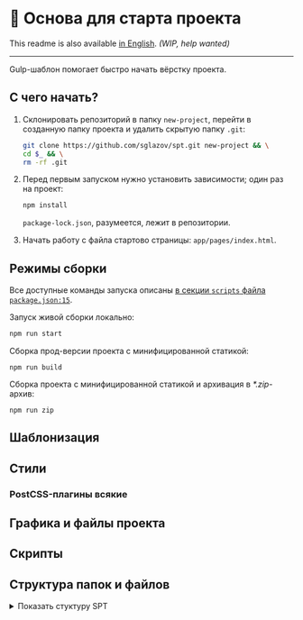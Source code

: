 # 🚀 Основа для старта проекта
This readme is also available [in English](./README.md). _(WIP, help wanted)_

----

Gulp-шаблон помогает быстро начать вёрстку проекта.

## С чего начать?
1. Склонировать репозиторий в папку `new-project`, перейти в созданную папку проекта и удалить скрытую папку `.git`:
   ```bash
   git clone https://github.com/sglazov/spt.git new-project && \
   cd $_ && \
   rm -rf .git
   ```

1. Перед первым запуском нужно установить зависимости; один раз на проект:
   ```bash
   npm install
   ```
   `package-lock.json`, разумеется, лежит в репозитории.

1. Начать работу с файла стартово страницы: `app/pages/index.html`.


## Режимы сборки

Все доступные команды запуска описаны [в секции `scripts` файла `package.json:15`](./package.json:15).

Запуск живой сборки локально:
```bash
npm run start
```

Сборка прод-версии проекта с минифицированной статикой:
```console
npm run build
```

Сборка проекта с минифицированной статикой и архивация в _*.zip_-архив:
```console
npm run zip
```

## Шаблонизация


## Стили

### PostCSS-плагины всякие


## Графика и файлы проекта


## Скрипты


## Структура папок и файлов
<details>
  <summary>Показать стуктуру SPT</summary>

```
├── design                            # Дизайн, макеты и всякое
├── app/                              # Исходники проекта
│   ├── images/                       # Изображения и графика
│   │   ├── _debug/                   # Картинки для отладки (Pixel-perfect)
│   │   ├── i/                        # Зоопарк для Favicons
│   │   └── svg/                      # SVG-иконки
│   ├── resources                     # Статические файлы для копирования в /dist
│   │   └── robots.txt                # Роботс для поисковых систем
│   ├── scripts/                      # Скрипты
│   │   ├── app/                      # базовые JS-файлы проекта
│   │   └── vendor/                   # JS-библиотеки
│   ├── styles/                       # Стили
│   │   ├── _debug/                   # Стили для отладки
│   │   │   ├── diagnostics.scss      # Быстрая диагностика
│   │   │   └── px2px.scss            # CSS-файл Pixel-perfect
│   │   ├── base/                     # Стандратные стили
│   │   │   ├── default.scss          # Базовые стили
│   │   │   ├── form.scss             # Формы и элементы
│   │   │   ├── links-and-btn.scss    # Ссылки и кнопки
│   │   │   ├── table.scss            # Таблицы
│   │   │   └── typo.scss             # Типографика
│   │   ├── helpers/                  # Помогаторы
│   │   │   ├── animations.scss       # CSS-анимации
│   │   │   ├── flexboxgrid.scss      # Flexbox Grid by https://github.com/kristoferjoseph/flexboxgrid
│   │   │   ├── mixins.scss           # SCSS-Миксины
│   │   │   └── normalize.scss        # Normalize.css
│   │   ├── libs/                     # CSS-библиотеки
│   │   ├── variables.scss            # SCSS-Переменные
│   │   └── style.scss                # Главный стилевой файл приложения
│   └── templates/                    # Шаблоны HTML-разметки страниц и блоков
│       ├── components/               # Компоненты и блоки
│       │   └── component/            # Отдельный компонент
│       │       ├── images/           # Изображения, используемые в этом компоненте
│       │       ├── template.html     # Разметка компонента
│       │       ├── style.sсss        # Стили компонента
│       │       └── script.js         # JS для компонента
│       ├── data/                     # Данные для шаблонизатора
│       ├── layouts/                  # Базовые блоки для общего шаблона
│       │   ├── layout.html           # Базовая разметка шаблона документа
│       │   ├── favicons.html         # Базовый джентльменский набор иконок всех пород и размеров
│       │   ├── svg.symbols.html      # SVG-символы
│       │   └── social.html           # Базовый джентльменский набор OpenGraph-тегов
│       └── pages/                    # Страницы приложения
│           └── index.html            # Стартовая страницы приложения
├── dist/                             # Сборка проекта (автогенерация)
│   ├── assets/                       # Подключаемые ресурсы
│   │   ├── images/                   # Изображения
│   │   ├── scripts/                  # Скрипты
│   │   └── styles/                   # Стили
│   ├── robots.txt                    # Файл для поисковых систем
│   └── index.html                    # Карта сайта с прогрессом работ
├── gulpfile.js/                      # Конфиг Gulp.js
│   ├── tasks/                        # Отдельные файлы с задачами
│   ├── utils/                        # Помогаторы
│   ├── paths.js                      # Пути к ресурсам проекта
│   └── index.js                      # Основные задачи
├── .editorconfig                     # Конфигурационный файл IDE
├── .gitignore                        # Список исключённых файлов из Git
├── browserslist                      # Список поддерживаемых браузеров для Автопрефиксера
├── package.json                      # Файл-конфиг сборщика: пакеты, скприты, выходные данные
├── sass-lint.yml                     # Конфиг SCSS-линтера
└── README.md                         # Документация проекта
```
</details>
